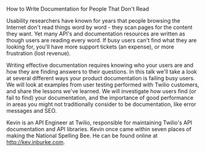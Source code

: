 How to Write Documentation for People That Don't Read

Usability researchers have known for years that people browsing the Internet
don't read things word by word - they scan pages for the content they want. Yet
many API's and documentation resources are written as though users are reading
every word. If busy users can't find what they are looking for, you'll have
more support tickets (an expense), or more frustration (lost revenue).

Writing effective documentation requires knowing who your users are and how
they are finding answers to their questions. In this talk we'll take a look at
several different ways your product documentation is failing busy users. We
will look at examples from user testing performed with Twilio customers, and
share the lessons we've learned. We will investigate how users find (or fail to
find) your documentation, and the importance of good performance in areas you
might not traditionally consider to be documentation, like error messages and
SEO.

Kevin is an API Engineer at Twilio, responsible for maintaining Twilio's API
documentation and API libraries. Kevin once came within seven places of making
the National Spelling Bee. He can be found online at http://kev.inburke.com.

